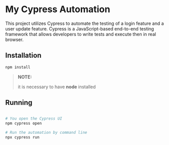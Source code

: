 # My Cypress Automation</h1>

This project utilizes Cypress to automate the testing of a login feature and a user update feature. Cypress is a JavaScript-based end-to-end testing framework that allows developers to write tests and execute then in real browser.

## Installation
```bash
npm install
```
> **NOTE:**
>
>it is necessary to have **node** installed

## Running
>
```bash

# You open the Cypress UI
npm cypress open

# Run the automation by command line
npx cypress run
```










